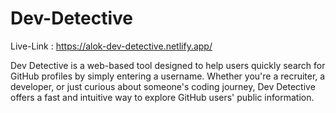 # Dev-Detective
Live-Link : https://alok-dev-detective.netlify.app/

Dev Detective is a web-based tool designed to help users quickly search for GitHub profiles by simply entering a username. Whether you're a recruiter, a developer, or just curious about someone's coding journey, Dev Detective offers a fast and intuitive way to explore GitHub users' public information.
